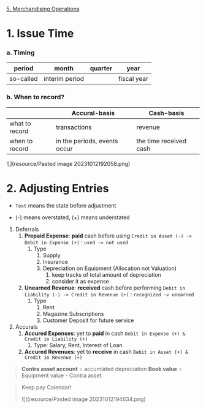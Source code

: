 
[5. Merchandising Operations](5.%20Merchandising%20Operations.md)
# 1. Issue Time


### a. Timing

| period    | month          | quarter | year        |
|-----------|----------------|---------|-------------|
| so-called | interim period |         | fiscal year |
### b. When to record?

|                | Accural-basis                | Cash-basis             |
|----------------|------------------------------|------------------------|
| what to record | transactions                 | revenue                |
| when to record | in the periods, events occur | the time received cash |

![](resource/Pasted image 20231012192058.png)


# 2. Adjusting Entries

- `Text` means the state before adjustment
* (-) means overstated, (+) means understated


1. Deferrals
	1. **Prepaid Expense**:  **paid** cash before using
		`Credit in Asset (-) -> Debit in Expense (+)` : `used -> not used`
		1. Type
			1. Supply
			2. Insurance
			3. Depreciation on Equipment (Allocation not Valuation)
				1. keep tracks of total amount of depreciation
				2. consider it as expense
	1. **Unearned Revenue**: **received** cash before performing
		`Debit in Liability (-) -> Credit in Revenue (+)` : `recognized -> unearned`
		1. Type
			1. Rent
			2. Magazine Subscriptions
			3. Customer Deposit for future service
1. Accurals
	1. **Accured Expenses**: yet to **paid** in cash
		`Debit in Expense (+) & Credit in Liability (+)`
		1. Type: Salary, Rent, Interest of Loan
	2. **Accured Revenues**: yet to **receive** in cash
		`Debit in Asset (+) & Credit in Revenue (+)`
		


>**Contra asset account** = accumlated depreciation 
>**Book value** = Equipment value - Contra asset


>Keep pay Calendar!
>
>![](resource/Pasted image 20231012194634.png) 




